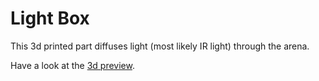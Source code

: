 Light Box
============


This 3d printed part diffuses light (most likely IR light) through the arena.

Have a look at the [3d preview](lightBox.stl).
